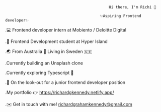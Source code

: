


                                                  Hi there, I'm Richi 👋

                                              ✨Aspiring Frontend developer✨

.💻 Frontend developer intern at Mobiento / Deloitte Digital

.📖 Frontend Development student at Hyper Island

.🌏 From Australia 🦘 Living in Sweden 🇸🇪

.Currently building an Unsplash clone 

.Currently exploring Typescript 🦾

.👀 On the look-out for a junior frontend developer position 

.My portfolio 👉 https://richardgkennedy.netlify.app/ 

.✉️ Get in touch with me! richardgrahamkennedy@gmail.com
<!--
**RichiKennedy/RichiKennedy** is a ✨ _special_ ✨ repository because its `README.md` (this file) appears on your GitHub profile.

Here are some ideas to get you started:

- 🔭 I’m currently working on ...
- 🌱 I’m currently learning ...
- 👯 I’m looking to collaborate on ...
- 🤔 I’m looking for help with ...
- 💬 Ask me about ...
- 📫 How to reach me: ...
- 😄 Pronouns: ...
- ⚡ Fun fact: ...
-->
